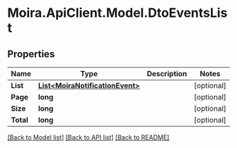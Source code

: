 # Moira.ApiClient.Model.DtoEventsList

## Properties

Name | Type | Description | Notes
------------ | ------------- | ------------- | -------------
**List** | [**List&lt;MoiraNotificationEvent&gt;**](MoiraNotificationEvent.md) |  | [optional] 
**Page** | **long** |  | [optional] 
**Size** | **long** |  | [optional] 
**Total** | **long** |  | [optional] 

[[Back to Model list]](../../README.md#documentation-for-models) [[Back to API list]](../../README.md#documentation-for-api-endpoints) [[Back to README]](../../README.md)

